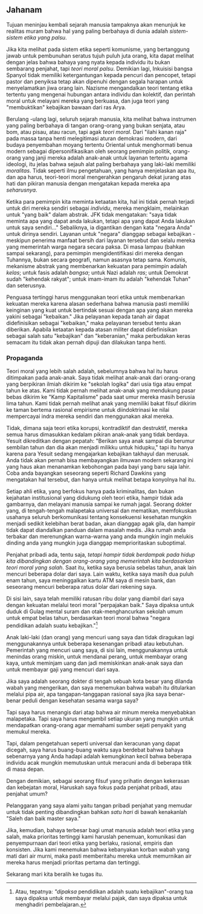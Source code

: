 ## Jahanam

Tujuan meninjau kembali sejarah manusia tampaknya akan menunjuk ke realitas muram bahwa hal yang paling berbahaya di dunia adalah *sistem-sistem etika yang palsu*.

Jika kita melihat pada sistem etika seperti komunisme, yang bertanggung jawab untuk pembunuhan seratus tujuh puluh juta orang, kita dapat melihat dengan jelas bahwa bahaya yang nyata kepada individu itu bukan sembarang penjahat, tapi *teori moral palsu*. Demikian lagi, Inkuisisi bangsa Spanyol tidak memiliki ketergantungan kepada pencuri dan pencopet, tetapi pastor dan penyiksa tetap akan dipenuhi dengan segala harapan untuk menyelamatkan jiwa orang lain. Nazisme mengandalkan teori tentang etika tertentu yang mengenai hubungan antara individu dan kolektif, dan perintah moral untuk melayani mereka yang berkuasa, dan juga teori yang "membuktikan" kebajikan bawaan dari ras Arya.

Berulang -ulang lagi, seluruh sejarah manusia, kita melihat bahwa instrumen yang paling berbahaya di tangan orang-orang yang bukan senjata, atau bom, atau pisau, atau racun, tapi agak *teori moral*. Dari "ilahi kanan raja" pada massa tanpa henti melegitimasi aturan demokrasi modern, dari budaya penyembahan moyang tertentu Oriental untuk menghormati benua modern sebagai dipersonifikasikan oleh seorang pemimpin politik, orang-orang yang janji mereka adalah anak-anak untuk layanan tertentu agama ideologi, itu jelas bahwa sejauh alat paling berbahaya yang laki-laki memiliki *moralitas*. Tidak seperti ilmu pengetahuan, yang hanya menjelaskan apa itu, dan apa harus, teori-teori moral mengerahkan pengaruh dekat jurang atas hati dan pikiran manusia dengan mengatakan kepada mereka apa *seharusnya*.

Ketika para pemimpin kita meminta ketaatan kita, hal ini tidak pernah terjadi untuk diri mereka sendiri sebagai *individu*, mereka mengklaim, melainkan untuk "yang baik" dalam abstrak. JFK tidak mengatakan: "saya tidak meminta apa yang dapat anda lakukan, tetapi apa yang dapat Anda lakukan untuk saya sendiri..." Sebaliknya, ia digantikan dengan kata "negara Anda" untuk dirinya sendiri. Layanan untuk "negara" dianggap sebagai kebajikan - meskipun penerima manfaat bersih dari layanan tersebut dan selalu mereka yang memerintah warga negara secara paksa. Di masa lampau (bahkan sampai sekarang), para pemimpin mengidentifikasi diri mereka dengan Tuhannya, bukan secara geografi, namun asasnya tetap sama. Komunis, mekanisme abstrak yang membenarkan kekuatan para pemimpin adalah *kelas*; untuk fasis adalah *bangsa*; untuk Nazi adalah *ras*; untuk Demokrat sudah "kehendak rakyat"; untuk imam-imam itu adalah "kehendak Tuhan" dan seterusnya.

Penguasa tertinggi harus menggunakan teori etika untuk membenarkan kekuatan mereka karena alasan sederhana bahwa manusia pasti memiliki keinginan yang kuat untuk bertindak sesuai dengan apa yang akan mereka yakini sebagai "kebaikan." Jika pelayanan kepada tanah air dapat didefinisikan sebagai "kebaikan," maka pelayanan tersebut tentu akan diberikan. Apabila ketaatan kepada atasan militer dapat didefinisikan sebagai salah satu "kebajikan" dan "keberanian," maka perbudakan keras semacam itu tidak akan pernah dipuji dan dilakukan tanpa henti.

### Propaganda 

Teori moral yang lebih salah adalah, sebelumnya bahwa hal itu harus ditimpakan pada anak-anak. Saya tidak melihat anak-anak dari orang-orang yang berpikiran ilmiah dikirim ke "sekolah logika" dari usia tiga atau empat tahun ke atas. Kami tidak pernah melihat anak-anak yang mendukung pasar bebas dikirim ke "Kamp Kapitalisme" pada saat umur mereka masih berusia lima tahun. Kami tidak pernah melihat anak yang memiliki bakat filsuf dikirim ke taman bertema rasional empirisme untuk diindoktrinasi ke nilai mempercayai indra mereka sendiri dan menggunakan akal mereka.

Tidak, dimana saja teori etika korupsi, kontradiktif dan destruktif, mereka semua harus dimasukkan kedalam pikiran anak-anak yang tidak berdaya. Yesuit dikreditkan dengan pepatah: "Berikan saya anak sampai dia berumur sembilan tahun dan dia akan menjadi milikku untuk hidupku," tapi itu hanya karena para Yesuit sedang mengajarkan kebajikan takhayul dan merusak. Anda tidak akan pernah bisa membayangkan ilmuwan modern sekarang ini yang haus akan menanamkan kebohongan pada bayi yang baru saja lahir. Coba anda bayangkan seseorang seperti Richard Dawkins yang mengatakan hal tersebut, dan hanya untuk melihat betapa konyolnya hal itu.

Setiap ahli etika, yang berfokus hanya pada kriminalitas, dan bukan kejahatan institusional yang didukung oleh teori etika, hampir tidak ada gambarnya, dan melayani manusia sampai ke rumah jagal. Seorang dokter yang, di tengah-tengah malapetaka universal dan mematikan, memfokuskan usahanya seluruh berkomunikasi tentang konsekuensi kesehatan mungkin menjadi sedikit kelebihan berat badan, akan dianggap agak gila, dan hampir tidak dapat diandalkan panduan dalam masalah medis. Jika rumah anda terbakar dan merenungkan warna-warna yang anda mungkin ingin melukis dinding anda yang mungkin juga dianggap memprioritaskan suboptimal.

Penjahat pribadi ada, tentu saja, *tetapi hampir tidak berdampak pada hidup kita dibandingkan dengan orang-orang yang memerintah kita berdasarkan teori moral yang salah*. Saat itu, ketika saya berusia sebelas tahun, anak lain mencuri beberapa dolar dari saya. Lain waktu, ketika saya masih dua puluh enam tahun, saya meninggalkan kartu ATM saya di mesin bank, dan seseorang mencuri beberapa ratus dolar dari rekening saya.

Di sisi lain, saya telah memiliki ratusan ribu dolar yang diambil dari saya dengan kekuatan melalui teori moral "perpajakan baik." Saya dipaksa untuk duduk di Gulag mental suram dan otak-menghancurkan sekolah umum untuk empat belas tahun, berdasarkan teori moral bahwa "negara pendidikan adalah suatu kebajikan."[^12]

Anak laki-laki (dan orang) yang mencuri uang saya dan tidak diragukan lagi menggunakannya untuk beberapa kesenangan pribadi atau kebutuhan. Pemerintah yang mencuri uang saya, di sisi lain, menggunakannya untuk menindas orang miskin, untuk mendanai perang, untuk membayar orang kaya, untuk meminjam uang dan jadi memiskinkan anak-anak saya dan untuk membayar gaji yang mencuri dari saya.

Jika saya adalah seorang dokter di tengah sebuah kota besar yang dilanda wabah yang mengerikan, dan saya menemukan bahwa wabah itu ditularkan melalui pipa air, apa tangapan-tanggapan rasional saya jika saya benar-benar peduli dengan kesehatan sesama warga saya?

Tapi saya harus menangis dari atap bahwa air minum mereka menyebabkan malapetaka. Tapi saya harus mengambil setiap ukuran yang mungkin untuk mendapatkan orang-orang agar memahami sumber sejati penyakit yang memukul mereka.

Tapi, dalam pengetahuan seperti universal dan keracunan yang dapat dicegah, saya harus buang-buang waktu saya berdebat bahwa bahaya sebenarnya yang Anda hadapi adalah kemungkinan kecil bahwa beberapa individu acak mungkin memutuskan untuk meracuni anda di beberapa titik di masa depan.

Dengan demikian, sebagai seorang filsuf yang prihatin dengan kekerasan dan kebejatan moral, Haruskah saya fokus pada penjahat pribadi, atau penjahat umum?

Pelanggaran yang saya alami yaitu tangan pribadi penjahat yang memudar untuk tidak penting dibandingkan bahkan *satu hari* di bawah kenakanlah "Saleh dan baik master saya."

Jika, kemudian, bahaya terbesar bagi umat manusia adalah teori etika yang salah, maka prioritas tertinggi kami haruslah penemuan, komunikasi dan penyempurnaan dari teori etika yang berlaku, rasional, empiris dan konsisten. Jika kami menemukan bahwa kebanyakan korban wabah yang mati dari air murni, maka pasti memberitahu mereka untuk memurnikan air mereka harus menjadi prioritas pertama dan tertinggi.

Sekarang mari kita beralih ke tugas itu.

[^12]: Atau, tepatnya: *"dipaksa* pendidikan adalah suatu kebajikan"-orang tua saya dipaksa untuk membayar melalui pajak, dan saya dipaksa untuk menghadiri pembelajaran.
